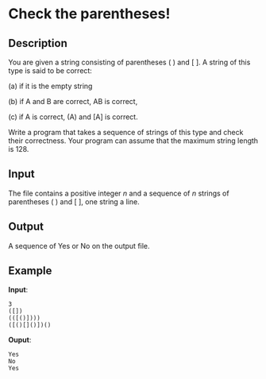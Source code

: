 #  Check the parentheses! 

##  Description

You are given a string consisting of parentheses ( ) and [ ]. A string of this type is said to be correct: 

(a) if it is the empty string 

(b) if A and B are correct, AB is correct,

(c) if A is correct, (A) and [A] is correct. 

Write a program that takes a sequence of strings of this type and check their correctness. Your program can assume that the maximum string length is 128. 


##  Input

The file contains a positive integer _n_ and a sequence of _n_ strings of parentheses ( ) and [ ], one string a line.



##  Output

A sequence of Yes or No on the output file. 



##  Example

**Input**:

    3
    ([])
    (([()])))
    ([()[]()])()

**Ouput**:

    Yes
    No
    Yes
